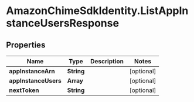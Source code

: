 # AmazonChimeSdkIdentity.ListAppInstanceUsersResponse

## Properties

Name | Type | Description | Notes
------------ | ------------- | ------------- | -------------
**appInstanceArn** | **String** |  | [optional] 
**appInstanceUsers** | **Array** |  | [optional] 
**nextToken** | **String** |  | [optional] 


